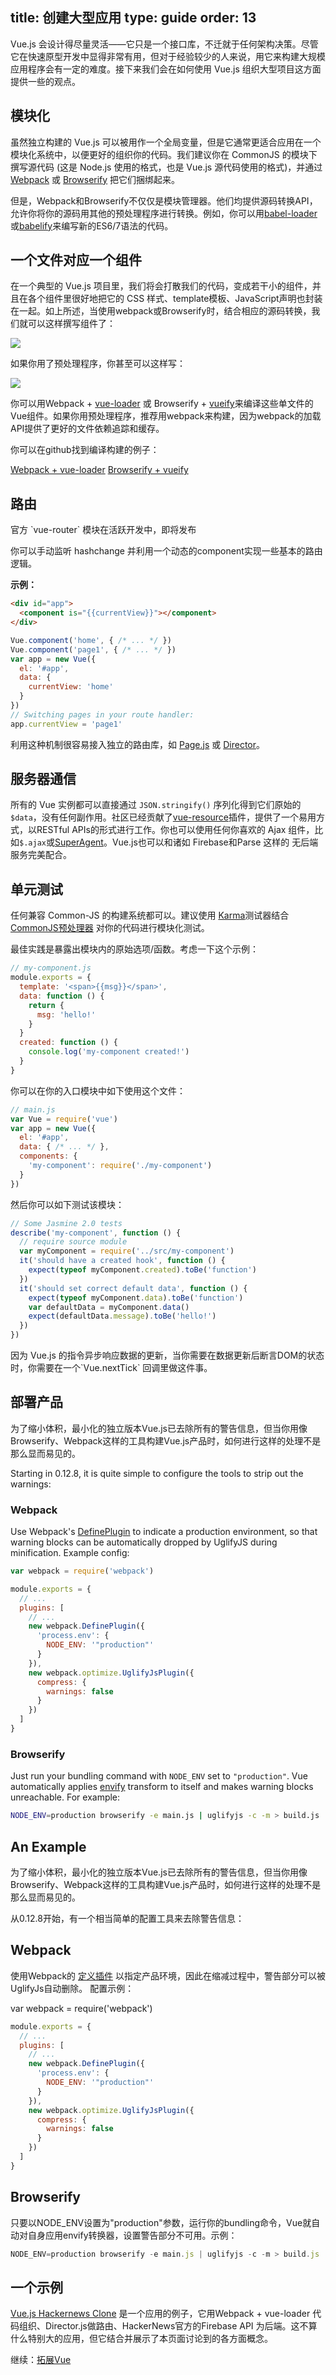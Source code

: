 title: 创建大型应用
type: guide
order: 13
---

Vue.js 会设计得尽量灵活——它只是一个接口库，不迁就于任何架构决策。尽管它在快速原型开发中显得非常有用，但对于经验较少的人来说，用它来构建大规模应用程序会有一定的难度。接下来我们会在如何使用 Vue.js 组织大型项目这方面提供一些的观点。

## 模块化

虽然独立构建的 Vue.js 可以被用作一个全局变量，但是它通常更适合应用在一个模块化系统中，以便更好的组织你的代码。我们建议你在 CommonJS 的模块下撰写源代码 (这是 Node.js 使用的格式，也是 Vue.js 源代码使用的格式)，并通过 [Webpack](http://webpack.github.io/) 或 [Browserify](http://browserify.org/) 把它们捆绑起来。

但是，Webpack和Browserify不仅仅是模块管理器。他们均提供源码转换API，允许你将你的源码用其他的预处理程序进行转换。例如，你可以用[babel-loader](https://github.com/babel/babel-loader) 或[babelify](https://github.com/babel/babelify)来编写新的ES6/7语法的代码。

## 一个文件对应一个组件

在一个典型的 Vue.js 项目里，我们将会打散我们的代码，变成若干小的组件，并且在各个组件里很好地把它的 CSS 样式、template模板、JavaScript声明也封装在一起。如上所述，当使用webpack或Browserify时，结合相应的源码转换，我们就可以这样撰写组件了：

![](../images/vueify.png)

如果你用了预处理程序，你甚至可以这样写：

![](../images/vueify_with_pre.png)

你可以用Webpack + [vue-loader](https://github.com/vuejs/vue-loader) 或 Browserify + [vueify](https://github.com/vuejs/vueify)来编译这些单文件的Vue组件。如果你用预处理程序，推荐用webpack来构建，因为webpack的加载API提供了更好的文件依赖追踪和缓存。

你可以在github找到编译构建的例子：

[Webpack + vue-loader](https://github.com/vuejs/vue-loader-example)
[Browserify + vueify](https://github.com/vuejs/vueify-example)

## 路由

<p class="tip">官方 `vue-router` 模块在活跃开发中，即将发布</p>

你可以手动监听 hashchange 并利用一个动态的component实现一些基本的路由逻辑。

**示例：**

``` html
<div id="app">
  <component is="{{currentView}}"></component>
</div>
```

``` js
Vue.component('home', { /* ... */ })
Vue.component('page1', { /* ... */ })
var app = new Vue({
  el: '#app',
  data: {
    currentView: 'home'
  }
})
// Switching pages in your route handler:
app.currentView = 'page1'
```

利用这种机制很容易接入独立的路由库，如 [Page.js](https://github.com/visionmedia/page.js) 或 [Director](https://github.com/flatiron/director)。

## 服务器通信

所有的 Vue 实例都可以直接通过 `JSON.stringify()` 序列化得到它们原始的 `$data`，没有任何副作用。社区已经贡献了[vue-resource](https://github.com/vuejs/vue-resource)插件，提供了一个易用方式，以RESTful APIs的形式进行工作。你也可以使用任何你喜欢的 Ajax 组件，比如`$.ajax`或[SuperAgent](https://github.com/visionmedia/superagent)。Vue.js也可以和诸如 Firebase和Parse 这样的 无后端服务完美配合。

## 单元测试

任何兼容 Common-JS 的构建系统都可以。建议使用 [Karma](http://karma-runner.github.io/0.12/index.html)测试器结合 [CommonJS预处理器](https://github.com/karma-runner/karma-commonjs) 对你的代码进行模块化测试。

最佳实践是暴露出模块内的原始选项/函数。考虑一下这个示例：

``` js
// my-component.js
module.exports = {
  template: '<span>{{msg}}</span>',
  data: function () {
    return {
      msg: 'hello!'
    }
  }
  created: function () {
    console.log('my-component created!')
  }
}
```

你可以在你的入口模块中如下使用这个文件：

``` js
// main.js
var Vue = require('vue')
var app = new Vue({
  el: '#app',
  data: { /* ... */ },
  components: {
    'my-component': require('./my-component')
  }
})
```

然后你可以如下测试该模块：

``` js
// Some Jasmine 2.0 tests
describe('my-component', function () {  
  // require source module
  var myComponent = require('../src/my-component')
  it('should have a created hook', function () {
    expect(typeof myComponent.created).toBe('function')
  })
  it('should set correct default data', function () {
    expect(typeof myComponent.data).toBe('function')
    var defaultData = myComponent.data()
    expect(defaultData.message).toBe('hello!')
  })
})
```

<p class="tip">因为 Vue.js 的指令异步响应数据的更新，当你需要在数据更新后断言DOM的状态时，你需要在一个`Vue.nextTick` 回调里做这件事。</p>


## 部署产品

为了缩小体积，最小化的独立版本Vue.js已去除所有的警告信息，但当你用像Browserify、Webpack这样的工具构建Vue.js产品时，如何进行这样的处理不是那么显而易见的。

Starting in 0.12.8, it is quite simple to configure the tools to strip out the warnings:

### Webpack

Use Webpack's [DefinePlugin](http://webpack.github.io/docs/list-of-plugins.html#defineplugin) to indicate a production environment, so that warning blocks can be automatically dropped by UglifyJS during minification. Example config:

``` js
var webpack = require('webpack')

module.exports = {
  // ...
  plugins: [
    // ...
    new webpack.DefinePlugin({
      'process.env': {
        NODE_ENV: '"production"'
      }
    }),
    new webpack.optimize.UglifyJsPlugin({
      compress: {
        warnings: false
      }
    })
  ]
}
```

### Browserify

Just run your bundling command with `NODE_ENV` set to `"production"`. Vue automatically applies [envify](https://github.com/hughsk/envify) transform to itself and makes warning blocks unreachable. For example:

``` bash
NODE_ENV=production browserify -e main.js | uglifyjs -c -m > build.js
```

## An Example

为了缩小体积，最小化的独立版本Vue.js已去除所有的警告信息，但当你用像Browserify、Webpack这样的工具构建Vue.js产品时，如何进行这样的处理不是那么显而易见的。

从0.12.8开始，有一个相当简单的配置工具来去除警告信息：

## Webpack

使用Webpack的 [定义插件](http://webpack.github.io/docs/list-of-plugins.html#defineplugin) 以指定产品环境，因此在缩减过程中，警告部分可以被UglifyJs自动删除。 配置示例：

var webpack = require('webpack')

``` js
module.exports = {
  // ...
  plugins: [
    // ...
    new webpack.DefinePlugin({
      'process.env': {
        NODE_ENV: '"production"'
      }
    }),
    new webpack.optimize.UglifyJsPlugin({
      compress: {
        warnings: false
      }
    })
  ]
}
```

## Browserify

只要以NODE_ENV设置为"production"参数，运行你的bundling命令，Vue就自动对自身应用envify转换器，设置警告部分不可用。示例：

``` js
NODE_ENV=production browserify -e main.js | uglifyjs -c -m > build.js
```

## 一个示例

[Vue.js Hackernews Clone](https://github.com/yyx990803/vue-hackernews) 是一个应用的例子，它用Webpack + vue-loader 代码组织、Director.js做路由、HackerNews官方的Firebase API 为后端。这不算什么特别大的应用，但它结合并展示了本页面讨论到的各方面概念。

继续：[拓展Vue](https://github.com/vuejs/vuejs.org/blob/master/guide/extending.html)
